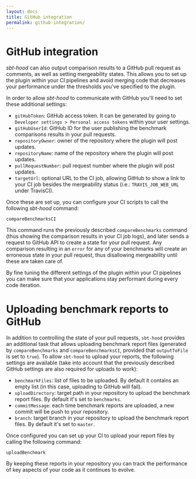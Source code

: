```yaml
---
layout: docs
title: GitHub integration
permalink: github-integration/
---
```


# GitHub integration

*sbt-hood* can also output comparison results to a GitHub pull request as comments, as well as
setting mergeability states. This allows you to set up the plugin within your CI pipelines and avoid
merging code that decreases your performance under the thresholds you've specified to the plugin.

In order to allow *sbt-hood* to communicate with GitHub you'll need to set these additional settings:

* `gitHubToken`: GitHub access token. It can be generated by going to `Developer settings > Personal access tokens` within your user settings.
* `gitHubUserId`: GitHub ID for the user publishing the benchmark comparisons results in your pull requests.
* `repositoryOwner`: owner of the repository where the plugin will post updates.
* `repositoryName`: name of the repository where the plugin will post updates.
* `pullRequestNumber`: pull request number where the plugin will post updates.
* `targetUrl`: optional URL to the CI job, allowing GitHub to show a link to your CI job besides the mergeability status (i.e.: `TRAVIS_JOB_WEB_URL` under TravisCI).

Once these are set up, you can configure your CI scripts to call the following *sbt-hood* command:

```
compareBenchmarksCI
```

This command runs the previously described `compareBenchmarks` command (thus showing the comparison
results in your CI job logs), and later sends a request to GitHub API to create a state for your
pull request. Any comparison resulting in an `error` for any of your benchmarks will create an
erroneous state in your pull request, thus disallowing mergeability until these are taken care of.

By fine tuning the different settings of the plugin within your CI pipelines you can make sure that
your applications stay performant during every code iteration.

# Uploading benchmark reports to GitHub

In addition to controlling the state of your pull requests, `sbt-hood` provides an additional task
that allows uploading benchmark report files (generated by `compareBenchmarks` and 
`compareBenchmarksCI`, provided that `outputToFile` is set to `true`). To allow `sbt-hood` to upload
your reports, the following settings are available (take into account that the previously described 
GitHub settings are also required for uploads to work):

* `benchmarkFiles`: list of files to be uploaded. By default it contains an empty list (in this case, uploading to GitHub will fail).
* `uploadDirectory`: target path in your repository to upload the benchmark report files. By default it's set to `benchmarks`.
* `commitMessage`: each time benchmark reports are uploaded, a new commit will be push to your repository. 
* `branch`: target branch in your repository to upload the benchmark report files. By default it's set to `master`.

Once configured you can set up your CI to upload your report files by calling the following command:

```
uploadBenchmark
```

By keeping these reports in your repository you can track the performance of key aspects of your code as it continues to evolve.